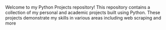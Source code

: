 Welcome to my Python Projects repository! This repository contains a collection of my personal and academic projects built using Python. These projects demonstrate my skills in various areas including web scraping and more
